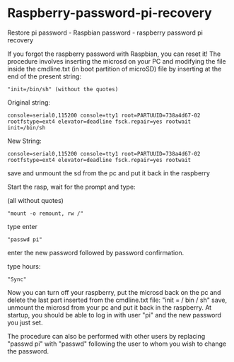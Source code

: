 # Raspberry-password-pi-recovery
Restore pi password - Raspbian password - raspberry password pi recovery

If you forgot the raspberry password with Raspbian, you can reset it! The procedure involves inserting the microsd on your PC and modifying the file inside the cmdline.txt (in boot partition of microSD) file by inserting at the end of the present string:

	"init=/bin/sh" (without the quotes)

Original string: 

	console=serial0,115200 console=tty1 root=PARTUUID=738a4d67-02 rootfstype=ext4 elevator=deadline fsck.repair=yes rootwait init=/bin/sh 
	
New String: 

	console=serial0,115200 console=tty1 root=PARTUUID=738a4d67-02 rootfstype=ext4 elevator=deadline fsck.repair=yes rootwait

save and unmount the sd from the pc and put it back in the raspberry

Start the rasp, wait for the prompt and type:

(all without quotes) 
  
	"mount -o remount, rw /"

type enter

	"passwd pi"

enter the new password followed by password confirmation.

type hours:

	"Sync"

Now you can turn off your raspberry, put the microsd back on the pc and delete the last part inserted from the cmdline.txt file: "init = / bin / sh" save, unmount the microsd from your pc and put it back in the raspberry. At startup, you should be able to log in with user "pi" and the new password you just set.

The procedure can also be performed with other users by replacing "passwd pi" with "passwd" following the user to whom you wish to change the password.
